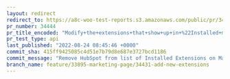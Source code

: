 ```yaml
---
layout: redirect
redirect_to: https://a8c-woo-test-reports.s3.amazonaws.com/public/pr/34444/api/index.html
pr_number: 34444
pr_title_encoded: "Modify+the+extensions+that+show+up+in+%22Installed+marketing+extensions%22+card"
pr_test_type: api
last_published: "2022-08-24 08:45:46 +0000"
commit_sha: 415ff9425085c4d51e7b79d8e687e3727bcd1186
commit_message: "Remove HubSpot from list of Installed Extensions on Marketing page"
branch_name: feature/33895-marketing-page/34431-add-new-extensions
---
```

